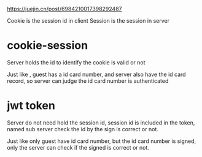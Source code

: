 https://juejin.cn/post/6984210017398292487

Cookie is the session id in client
Session is the session in server

# cookie-session 
Server holds the id to identify the cookie is valid or not

Just like , guest has a id card number, and server also have the id card record, so server can judge the id card number is authenticated

# jwt token
Server do not need hold the session id, session id is included in the token, named sub
server check the id  by the sign is correct or not.

Just like only guest have id card number, but the id card number is signed, only the server can check if the signed is correct or not.